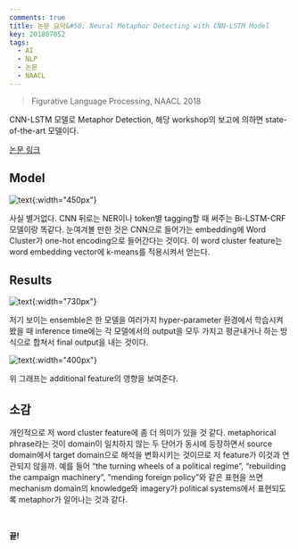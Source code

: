 ```yaml
---
comments: true
title: 논문 요약&#58; Neural Metaphor Detecting with CNN-LSTM Model
key: 201807052
tags:
  - AI
  - NLP
  - 논문
  - NAACL
---
```


> Figurative Language Processing, NAACL 2018

CNN-LSTM 모델로 Metaphor Detection, 해당 workshop의 보고에 의하면 state-of-the-art 모델이다.

<!--more-->

[논문 링크](http://aclweb.org/anthology/W18-0913)

## Model

![text](https://raw.githubusercontent.com/rokrokss/blog/master/assets/images/paper-summary/Wu-NAACL2018/1.png){:width="450px"}

사실 별거없다. CNN 뒤로는 NER이나 token별 tagging할 때 써주는 Bi-LSTM-CRF 모델이랑 똑같다.
눈여겨볼 만한 것은 CNN으로 들어가는 embedding에 Word Cluster가 one-hot encoding으로 들어간다는 것이다.
이 word cluster feature는 word embedding vector에 k-means를 적용시켜서 얻는다.

## Results

![text](https://raw.githubusercontent.com/rokrokss/blog/master/assets/images/paper-summary/Wu-NAACL2018/2.png){:width="730px"}

저기 보이는 ensemble은 한 모델을 여러가지 hyper-parameter 환경에서 학습시켜 봤을 때 inference time에는 각 모델에서의 output을 모두 가지고 평균내거나 하는 방식으로 합쳐서 final output을 내는 것이다.

![text](https://raw.githubusercontent.com/rokrokss/blog/master/assets/images/paper-summary/Wu-NAACL2018/3.png){:width="400px"}

위 그래프는 additional feature의 영향을 보여준다.


## 소감

개인적으로 저 word cluster feature에 좀 더 의미가 있을 것 같다.
metaphorical phrase라는 것이 domain이 일치하지 않는 두 단어가 동시에 등장하면서 source domain에서 target domain으로 해석을 변화시키는 것이므로 저 feature가 이것과 연관되지 않을까.
예를 들어 “the turning wheels of a political regime”, “rebuilding the campaign machinery”, “mending foreign policy”와
같은 표현을 쓰면 mechanism domain의 knowledge와 imagery가 political systems에서 표현되도록 metaphor가 일어나는 것과 같다.

<br>

**끝!**




















